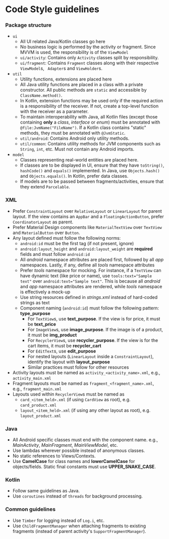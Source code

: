 # Code Style guidelines

### Package structure
* `ui`
    - All UI related Java/Kotlin classes go here
    - No business logic is performed by the activity or fragment. Since MVVM is used, the 
    responsibility is of the `ViewModel`
    - `ui/activity`: Contains only `Activity` classes split by responsibility.
    - `ui/fragment`: Contains `Fragment` classes along with their respective `ViewModel`s, `
    Adapter`s and `ViewHolder`s.
* `util`
    - Utility functions, extensions are placed here
    - All Java utility functions are placed in a class with a private constructor. All public 
    methods are `static` and accessible by `ClassName.method()`.
    - In Kotlin, extension functions may be used only if the required action is a responsibility of 
    the receiver. If not, create a top-level function with the receiver as a parameter.
    - To maintain interoperability with Java, all Kotlin files (except those containing **only** a 
    _class_, _interface_ or _enum_) must be annotated with `@file:JvmName("FileName")`. If a Kotlin 
    class contains "static" methods, they must be annotated with `@JvmStatic`.
    - `util/android`: Contains Android only utility methods.
    - `util/common`: Contains utility methods for JVM components such as `String`, `int`, etc. Must 
    not contain any Android imports.
* `model`
    - Classes representing real-world entities are placed here.
    - If classes are to be displayed in UI, ensure that they have `toString()`, `hashCode()` and 
    `equals()` implemented. In Java, use `Objects.hash()` and `Objects.equals()`. In Kotlin, prefer 
    data classes.
    - If models are to be passed between fragments/activities, ensure that they extend `Parcelable`.

### XML
* Prefer `ConstraintLayout` over `RelativeLayout` or `LinearLayout` for parent layout. If the view 
contains an `AppBar` and a `FloatingActionButton`, prefer `CoordinatorLayout` as parent.
* Prefer Material Design components like `MaterialTextView` over `TextView` and `MaterialButton` 
over `Button`.
* Any layout defined must follow the following norms:
    - `android:id` must be the first tag (if not present, ignore)
    - `android:layout_height` and `android:layout_weight` are **required** fields and must follow 
    `android:id`
    - All _android_ namespace attributes are placed first, followed by all _app_ namespaces. Lastly,
    if any, define all _tools_ namespace attributes
    - Prefer _tools_ namespace for mocking. For instance, if a `TextView` can have dynamic text 
    (like price or name), use `tools:text="Sample text"` over `android:text="Sample text"`. This is 
    because all _android_ and _app_ namespace attributes are rendered, while _tools_ namespace is 
    effectively a mock-up
    - Use string resources defined in _strings.xml_ instead of hard-coded strings as text
    - Component naming (`android:id`) must follow the following pattern: **type_purpose**
        - For `TextView`s, use **text_purpose**. If the view is for price, it must be **text_price**
        - For `ImageView`s, use **image_purpose**. If the image is of a product, it must be 
        **img_product**
        - For `RecyclerView`s, use **recycler_purpose**. If the view is for the cart items, it must 
        be **recycler_cart**
        - For `EditText`s, use **edit_purpose**
        - For nested layouts (`LinearLayout` inside a `ConstraintLayout`), identify the layout with
        **layout_purpose**
        - Similar practices must follow for other resources
* Activity layouts must be named as `activity_<activity_name>.xml`, e.g., `activity_main.xml`
* Fragment layouts must be named as `fragment_<fragment_name>.xml`, e.g., `fragment_main.xml`
* Layouts used within `RecyclerView`s must be named as
    - `card_<item_held>.xml` (if using `CardView` as root), e.g. `card_product.xml`
    - `layout_<item_held>.xml` (if using any other layout as root), e.g. `layout_product.xml`


### Java
* All Android specific classes must end with the component name. e.g., _MainActivity_, 
_MainFragment_, _MainViewModel_, etc.
* Use lambdas wherever possible instead of anonymous classes.
* No static references to Views/Contexts.
* Use **CamelCase** for class names and **lowerCamelCase** for objects/fields. Static final 
constants must use **UPPER_SNAKE_CASE**.

### Kotlin
* Follow same guidelines as Java.
* Use `coroutines` instead of `threads` for background processing.

### Common guidelines
* Use `Timber` for logging instead of `Log.i`, etc.
* Use `ChildFragmentManager` when attaching fragments to existing fragments (instead of parent 
activity's `SupportFragmentManager`).